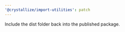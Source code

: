 ```yaml
---
'@crystallize/import-utilities': patch
---
```


Include the dist folder back into the published package.

